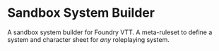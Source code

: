 # Sandbox System Builder

A sandbox system builder for Foundry VTT.
A meta-ruleset to define a system and character sheet for *any* roleplaying system.